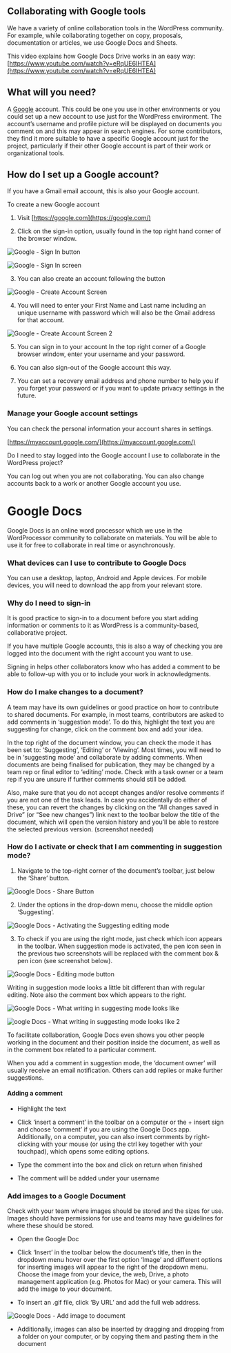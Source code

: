 ## Collaborating with Google tools

  

We have a variety of online collaboration tools in the WordPress community. For example, while collaborating together on copy, proposals, documentation or articles, we use Google Docs and Sheets.

  

This video explains how Google Docs Drive works in an easy way: [https://www.youtube.com/watch?v=eRqUE6IHTEA](https://www.youtube.com/watch?v=eRqUE6IHTEA)

## What will you need?

A [Google](http://www.google.com/) account. This could be one you use in other environments or you could set up a new account to use just for the WordPress environment. The account’s username and profile picture will be displayed on documents you comment on and this may appear in search engines. For some contributors, they find it more suitable to have a specific Google account just for the project, particularly if their other Google account is part of their work or organizational tools.

## How do I set up a Google account?

If you have a Gmail email account, this is also your Google account.

  

To create a new Google account

1.  Visit [https://google.com](https://google.com/)
    
2.  Click on the sign-in option, usually found in the top right hand corner of the browser window.
    

![Google - Sign In button](https://github.com/WordPress/contributor-day-handbook/blob/master/images/Google%20Docs%20-%20Sign%20In%20_en.png)

![Google - Sign In screen](https://github.com/WordPress/contributor-day-handbook/blob/master/images/Google%20Docs%20-%20Sign%20In%202_en.png)

3.  You can also create an account following the button
    

![Google - Create Account Screen](https://github.com/WordPress/contributor-day-handbook/blob/master/images/Google%20Docs%20-%20Create%20Account_en.png)

4.  You will need to enter your First Name and Last name including an unique username with password which will also be the Gmail address for that account.
    

![Google - Create Account Screen 2](https://github.com/WordPress/contributor-day-handbook/blob/master/images/Google%20Docs%20-%20Create%20Account%202_en.png)

5.  You can sign in to your account In the top right corner of a Google browser window, enter your username and your password.
    
6.  You can also sign-out of the Google account this way.
    
7.  You can set a recovery email address and phone number to help you if you forget your password or if you want to update privacy settings in the future.
    

### Manage your Google account settings

You can check the personal information your account shares in settings.

[https://myaccount.google.com/](https://myaccount.google.com/)

  

Do I need to stay logged into the Google account I use to collaborate in the WordPress project?

You can log out when you are not collaborating. You can also change accounts back to a work or another Google account you use.

  
  

# Google Docs

Google Docs is an online word processor which we use in the WordProcessor community to collaborate on materials. You will be able to use it for free to collaborate in real time or asynchronously.

### What devices can I use to contribute to Google Docs

You can use a desktop, laptop, Android and Apple devices. For mobile devices, you will need to download the app from your relevant store.

### Why do I need to sign-in

It is good practice to sign-in to a document before you start adding information or comments to it as WordPress is a community-based, collaborative project.

  

If you have multiple Google accounts, this is also a way of checking you are logged into the document with the right account you want to use.

  

Signing in helps other collaborators know who has added a comment to be able to follow-up with you or to include your work in acknowledgments.

### How do I make changes to a document?

A team may have its own guidelines or good practice on how to contribute to shared documents. For example, in most teams, contributors are asked to add comments in ‘suggestion mode’. To do this, highlight the text you are suggesting for change, click on the comment box and add your idea.

  

In the top right of the document window, you can check the mode it has been set to: ‘Suggesting’, ‘Editing’ or ‘Viewing’. Most times, you will need to be in ‘suggesting mode’ and collaborate by adding comments. When documents are being finalised for publication, they may be changed by a team rep or final editor to ‘editing’ mode. Check with a task owner or a team rep if you are unsure if further comments should still be added.

  

Also, make sure that you do not accept changes and/or resolve comments if you are not one of the task leads. In case you accidentally do either of these, you can revert the changes by clicking on the “All changes saved in Drive” (or “See new changes”) link next to the toolbar below the title of the document, which will open the version history and you’ll be able to restore the selected previous version. (screenshot needed)

### How do I activate or check that I am commenting in suggestion mode?

  

1.  Navigate to the top-right corner of the document’s toolbar, just below the ‘Share’ button.
    

![Google Docs - Share Button](https://github.com/WordPress/contributor-day-handbook/blob/master/images/Google%20Docs%20-%20Share%20Button_en.png)

2.  Under the options in the drop-down menu, choose the middle option ‘Suggesting’.
    

![Google Docs - Activating the Suggesting editing mode](https://github.com/WordPress/contributor-day-handbook/blob/master/images/Google%20Docs%20-%20Edit%20Document%201_en.png)

3.  To check if you are using the right mode, just check which icon appears in the toolbar. When suggestion mode is activated, the pen icon seen in the previous two screenshots will be replaced with the comment box & pen icon (see screenshot below).
    

![Google Docs - Editing mode button](https://github.com/WordPress/contributor-day-handbook/blob/master/images/Google%20Docs%20-%20Edit%20Document%202_en.png)

  

Writing in suggestion mode looks a little bit different than with regular editing. Note also the comment box which appears to the right.

![Google Docs - What writing in suggesting mode looks like](https://github.com/WordPress/contributor-day-handbook/blob/master/images/Google%20Docs%20-%20Edit%20Document%203_en.png)

  

![oogle Docs - What writing in suggesting mode looks like 2](https://github.com/WordPress/contributor-day-handbook/blob/master/images/Google%20Docs%20-%20Edit%20Document%204_en.jpg)

  

To facilitate collaboration, Google Docs even shows you other people working in the document and their position inside the document, as well as in the comment box related to a particular comment.

  

When you add a comment in suggestion mode, the ‘document owner’ will usually receive an email notification. Others can add replies or make further suggestions.

  

#### Adding a comment

-   Highlight the text
    
-   Click ‘insert a comment’ in the toolbar on a computer or the + insert sign and choose ‘comment’ if you are using the Google Docs app. Additionally, on a computer, you can also insert comments by right-clicking with your mouse (or using the ctrl key together with your touchpad), which opens some editing options.
    
-   Type the comment into the box and click on return when finished
    
-   The comment will be added under your username
    

  

### Add images to a Google Document

Check with your team where images should be stored and the sizes for use. Images should have permissions for use and teams may have guidelines for where these should be stored.

-   Open the Google Doc
    
-   Click ‘Insert’ in the toolbar below the document’s title, then in the dropdown menu hover over the first option ‘Image’ and different options for inserting images will appear to the right of the dropdown menu. Choose the image from your device, the web, Drive, a photo management application (e.g. Photos for Mac) or your camera. This will add the image to your document.
    
-   To insert an .gif file, click ‘By URL’ and add the full web address.
    

![Google Docs - Add image to document](https://github.com/WordPress/contributor-day-handbook/blob/master/images/Google%20Docs%20-%20Add%20Image_en.png)

-   Additionally, images can also be inserted by dragging and dropping from a folder on your computer, or by copying them and pasting them in the document
